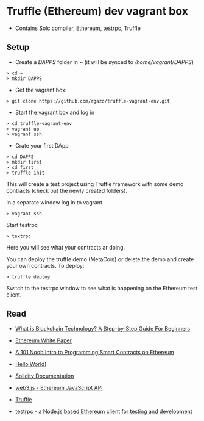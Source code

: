 Truffle (Ethereum) dev vagrant box
===

* Contains Solc compiler, Ethereum, testrpc, Truffle

Setup
---

* Create a *DAPPS* folder in *~* (it will be synced to */home/vagrant/DAPPS*)
```
> cd ~
> mkdir DAPPS
```

* Get the vagrant box:
```
> git clone https://github.com/rgazo/truffle-vagrant-env.git
```

* Start the vagrant box and log in
```
> cd truffle-vagrant-env
> vagrant up
> vagrant ssh
```

* Crate your first DApp
```
> cd DAPPS
> mkdir first
> cd first
> truffle init
```

This will create a test project using Truffle framework with some demo contracts (check out the newly created folders).

In a separate window log in to vagrant
```
> vagrant ssh
```

Start testrpc
```
> textrpc
```

Here you will see what your contracts ar doing.

You can deploy the truffle demo (MetaCoin) or delete the demo and create your own contracts.
To deploy:
```
> truffle deploy
```

Switch to the testrpc window to see what is happening on the Ethereum test client.

Read
---

* [What is Blockchain Technology? A Step-by-Step Guide For Beginners](https://blockgeeks.com/guides/what-is-blockchain-technology/)
* [Ethereum White Paper](https://github.com/ethereum/wiki/wiki/White-Paper)

* [A 101 Noob Intro to Programming Smart Contracts on Ethereum](https://medium.com/@ConsenSys/a-101-noob-intro-to-programming-smart-contracts-on-ethereum-695d15c1dab4)
* [Hello World!](https://ethereum.org/greeter)

* [Solidity Documentation](https://solidity.readthedocs.io/en/latest/)
* [web3.js - Ethereum JavaScript API](https://web3js.readthedocs.io/en/1.0/)
* [Truffle](http://truffleframework.com/)
* [testrpc - a Node.js based Ethereum client for testing and development](https://github.com/ethereumjs/testrpc)
